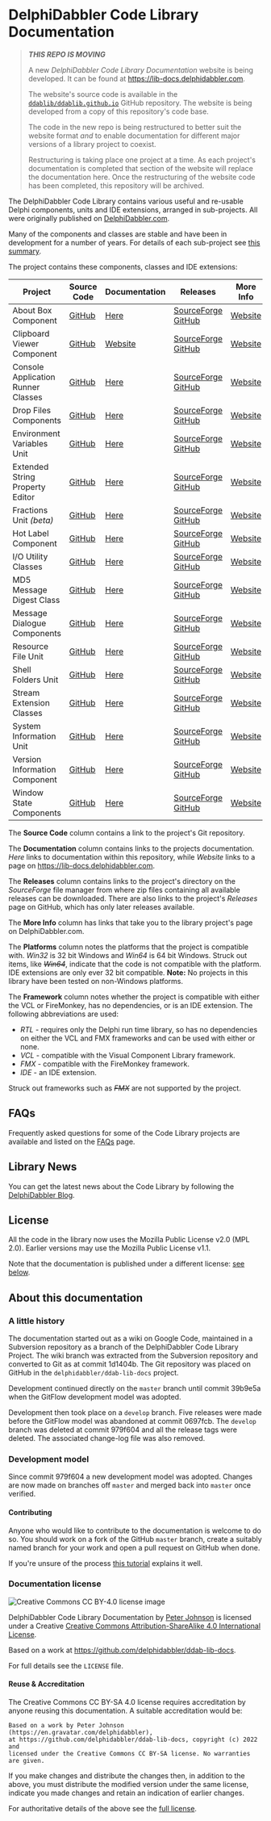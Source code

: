 # DelphiDabbler Code Library Documentation

> ***THIS REPO IS MOVING***
>
> A new *DelphiDabbler Code Library Documentation* website is being developed. It can be found at <https://lib-docs.delphidabbler.com>.
>
> The website's source code is available in the [`ddablib/ddablib.github.io`](https://github.com/ddablib/ddablib.github.io) GitHub repository. The website is being developed from a copy of this repository's code base.
>
> The code in the new repo is being restructured to better suit the website format *and* to enable documentation for different major versions of a library project to coexist.
>
> Restructuring is taking place one project at a time. As each project's documentation is completed that section of the website will replace the documentation here. Once the restructuring of the website code has been completed, this repository will be archived. 

The DelphiDabbler Code Library contains various useful and re-usable Delphi components, units and IDE extensions, arranged in sub-projects. All were originally published on [DelphiDabbler.com](https://delphidabbler.com/).

Many of the components and classes are stable and have been in development for a number of years. For details of each sub-project see [this summary](Docs/Welcome.md).

The project contains these components, classes and IDE extensions:

| Project | Source Code | Documentation | Releases | More Info |  Platforms | Framework |
| ------- | ----------- | ------------- | -------- | --------- | --------- | --------- |
| About Box Component | [GitHub](https://github.com/ddablib/aboutbox) | [Here](Docs/AboutBox.md) | [SourceForge](https://sourceforge.net/projects/ddablib/files/aboutbox/)<br>[GitHub](https://github.com/ddablib/aboutbox/releases) | [Website](https://delphidabbler.com/software/aboutbox) | Win32<br>Win64 | VCL<br><strike>FMX</strike> |
| Clipboard Viewer Component | [GitHub](https://github.com/ddablib/cbview) | [Website](https://lib-docs.delphidabbler.com/CBView) | [SourceForge](https://sourceforge.net/projects/ddablib/files/cbview/)<br>[GitHub](https://github.com/ddablib/cbview/releases) | [Website](https://delphidabbler.com/software/cbview) | Win32<br>Win64 | VCL<br><strike>FMX</strike> |
| Console Application Runner Classes | [GitHub](https://github.com/ddablib/consoleapp) | [Here](Docs/ConsoleApp.md) | [SourceForge](https://sourceforge.net/projects/ddablib/files/consoleapp/)<br>[GitHub](https://github.com/ddablib/consoleapp/releases) | [Website](https://delphidabbler.com/software/consoleapp) | Win32<br>Win64 | RTL |
| Drop Files Components | [GitHub](https://github.com/ddablib/dropfiles) | [Here](Docs/DropFilesComponents.md) | [SourceForge](https://sourceforge.net/projects/ddablib/files/dropfiles/)<br>[GitHub](https://github.com/ddablib/dropfiles/releases) | [Website](https://delphidabbler.com/software/dropfiles) | Win32<br>Win64 | VCL<br><strike>FMX</strike> |
| Environment Variables Unit | [GitHub](https://github.com/ddablib/envvars) | [Here](Docs/EnvVars.md) | [SourceForge](https://sourceforge.net/projects/ddablib/files/envvars/)<br>[GitHub](https://github.com/ddablib/envvars/releases) | [Website](https://delphidabbler.com/software/envvars) | Win32<br>Win64 | VCL<br>FMX |
| Extended String Property Editor | [GitHub](https://github.com/ddablib/stringpe) | [Here](Docs/StringPE.md) | [SourceForge](https://sourceforge.net/projects/ddablib/files/stringpe/)<br>[GitHub](https://github.com/ddablib/stringpe/releases) | [Website](https://delphidabbler.com/software/stringpe) | Win32<br><strike>Win64</strike> | IDE |
| Fractions Unit *(beta)* | [GitHub](https://github.com/ddablib/fractions) | [Here](Docs/Fractions.md) | [SourceForge](https://sourceforge.net/projects/ddablib/files/fractions/)<br>[GitHub](https://github.com/ddablib/fractions/releases) | [Website](https://delphidabbler.com/software/fractions) | Win32<br>Win64 | RTL |
| Hot Label Component | [GitHub](https://github.com/ddablib/hotlabel) | [Here](Docs/HotLabelComponent.md) | [SourceForge](https://sourceforge.net/projects/ddablib/files/hotlabel/)<br>[GitHub](https://github.com/ddablib/hotlabel/releases) | [Website](https://delphidabbler.com/software/hotlabel) | Win32<br>Win64 | VCL<br><strike>FMX</strike> |
| I/O Utility Classes | [GitHub](https://github.com/ddablib/ioutils) | [Here](Docs/IOUtils.md) | [SourceForge](https://sourceforge.net/projects/ddablib/files/ioutils/)<br>[GitHub](https://github.com/ddablib/ioutils/releases) | [Website](http://delphidabbler.com/software/ioutils) | Win32<br>Win64 | RTL |
| MD5 Message Digest Class | [GitHub](https://github.com/ddablib/md5) | [Here](Docs/MD5.md) | [SourceForge](https://sourceforge.net/projects/ddablib/files/md5/)<br>[GitHub](https://github.com/ddablib/md5/releases) | [Website](https://delphidabbler.com/software/md5) | Win32<br>Win64 | RTL |
| Message Dialogue Components | [GitHub](https://github.com/ddablib/msgdlg) | [Here](Docs/MessageDialogComponents.md) | [SourceForge](https://sourceforge.net/projects/ddablib/files/msgdlg/)<br>[GitHub](https://github.com/ddablib/msgdlg/releases) | [Website](https://delphidabbler.com/software/msgdlg)| Win32<br>Win64 | VCL<br><strike>FMX</strike> |
| Resource File Unit | [GitHub](https://github.com/ddablib/resfile) | [Here](Docs/ResFileUnit.md) | [SourceForge](https://sourceforge.net/projects/ddablib/files/resfile/)<br>[GitHub](https://github.com/ddablib/resfile/releases) | [Website](https://delphidabbler.com/software/resfile) | Win32<br>Win64 | RTL |
| Shell Folders Unit | [GitHub](https://github.com/ddablib/shellfolders) | [Here](Docs/ShellFoldersUnit.md) | [SourceForge](https://sourceforge.net/projects/ddablib/files/shellfolders/)<br>[GitHub](https://github.com/ddablib/shellfolders/releases) | [Website](https://delphidabbler.com/software/shellfolders) | Win32<br>Win64 | VCL<br><strike>FMX</strike> |
| Stream Extension Classes | [GitHub](https://github.com/ddablib/streams) | [Here](Docs/Streams.md) | [SourceForge](https://sourceforge.net/projects/ddablib/files/streams/)<br>[GitHub](https://github.com/ddablib/streams/releases) | [Website](https://delphidabbler.com/software/streams) | Win32<br>Win64 | RTL |
| System Information Unit | [GitHub](https://github.com/ddablib/sysinfo) | [Here](Docs/SystemInformationUnit.md) | [SourceForge](https://sourceforge.net/projects/ddablib/files/sysinfo/)<br>[GitHub](https://github.com/ddablib/sysinfo/releases) | [Website](https://delphidabbler.com/software/sysinfo) | Win32<br>Win64 | RTL |
| Version Information Component | [GitHub](https://github.com/ddablib/verinfo) | [Here](Docs/VerInfo.md) | [SourceForge](https://sourceforge.net/projects/ddablib/files/verinfo/)<br>[GitHub](https://github.com/ddablib/verinfo/releases) | [Website](https://delphidabbler.com/software/verinfo) | Win32<br>Win64 | VCL<br>FMX |
| Window State Components | [GitHub](https://github.com/ddablib/wdwstate) | [Here](Docs/WindowStateComponents.md) | [SourceForge](https://sourceforge.net/projects/ddablib/files/wdwstate/)<br>[GitHub](https://github.com/ddablib/wdwstate/releases) | [Website](https://delphidabbler.com/software/wdwstate) | Win32<br>Win64 | VCL<br><strike>FMX</strike> |

The **Source Code** column contains a link to the project's Git repository.

The **Documentation** column contains links to the projects documentation. _Here_ links to documentation within this repository, while _Website_ links to a page on <https://lib-docs.delphidabbler.com>.

The **Releases** column contains links to the project's directory on the *SourceForge* file manager from where zip files containing all available releases can be downloaded. There are also links to the project's _Releases_ page on GitHub, which has only later releases available.

The **More Info** column has links that take you to the library project's page on DelphiDabbler.com.

The **Platforms** column notes the platforms that the project is compatible with. *Win32* is 32 bit Windows and *Win64* is 64 bit Windows. Struck out items, like *<strike>Win64</strike>*, indicate that the code is not compatible with the platform. IDE extensions are only ever 32 bit compatible. **Note:** No projects in this library have been tested on non-Windows platforms.

The **Framework** column notes whether the project is compatible with either the VCL or FireMonkey, has no dependencies, or is an IDE extension. The following abbreviations are used:

  * *RTL* - requires only the Delphi run time library, so has no dependencies on either the VCL and FMX frameworks and can be used with either or none.
  * *VCL* - compatible with the Visual Component Library framework.
  * *FMX* - compatible with the FireMonkey framework.
  * *IDE* - an IDE extension.

Struck out frameworks such as *<strike>FMX</strike>* are not supported by the project.

## FAQs

Frequently asked questions for some of the Code Library projects are available and listed on the [FAQs](FAQs/FAQs.md) page.

## Library News

You can get the latest news about the Code Library by following the [DelphiDabbler Blog](https://delphidabbler.blogspot.com/).

## License

All the code in the library now uses the Mozilla Public License v2.0 (MPL 2.0). Earlier versions may use the Mozilla Public License v1.1.

Note that the documentation is published under a different license: [see below](#documentation-license).

## About this documentation

### A little history

The documentation started out as a wiki on Google Code, maintained in a Subversion repository as a branch of the DelphiDabbler Code Library Project. The wiki branch was extracted from the Subversion repository and converted to Git as at commit 1d1404b. The Git repository was placed on GitHub in the `delphidabbler/ddab-lib-docs` project.

Development continued directly on the `master` branch until commit 39b9e5a when the GitFlow development model was adopted.

Development then took place on a `develop` branch. Five releases were made before the GitFlow model was abandoned at commit 0697fcb. The `develop` branch was deleted at commit 979f604 and all the release tags were deleted. The associated change-log file was also removed.

### Development model

Since commit 979f604 a new development model was adopted. Changes are now made on branches off `master` and merged back into `master` once verified.

#### Contributing

Anyone who would like to contribute to the documentation is welcome to do so. You should work on a fork of the GitHub `master` branch, create a suitably named branch for your work and open a pull request on GitHub when done.

If you're unsure of the process [this tutorial](https://opensource.com/article/19/7/create-pull-request-github) explains it well.

### Documentation license

![Creative Commons CC BY-4.0 license image](https://i.creativecommons.org/l/by-sa/4.0/88x31.png)

DelphiDabbler Code Library Documentation by [Peter Johnson](https://en.gravatar.com/delphidabbler) is licensed under a Creative [Creative Commons Attribution-ShareAlike 4.0 International License](http://creativecommons.org/licenses/by-sa/4.0/).

Based on a work at https://github.com/delphidabbler/ddab-lib-docs.

For full details see the `LICENSE` file.

#### Reuse & Accreditation

The Creative Commons CC BY-SA 4.0 license requires accreditation by anyone reusing this documentation.  A suitable accreditation would be:

```text
Based on a work by Peter Johnson (https://en.gravatar.com/delphidabbler),
at https://github.com/delphidabbler/ddab-lib-docs, copyright (c) 2022 and
licensed under the Creative Commons CC BY-SA license. No warranties are given.
```

If you make changes and distribute the changes then, in addition to the above, you must distribute the modified version under the same license, indicate you made changes and retain an indication of earlier changes.

For authoritative details of the above see the [full license](https://creativecommons.org/licenses/by-sa/4.0/legalcode).
